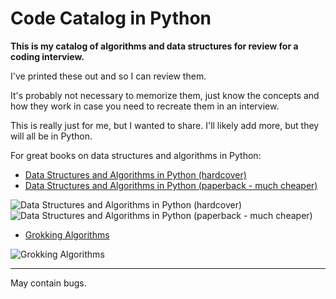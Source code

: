 # Code Catalog in Python

**This is my catalog of algorithms and data structures for review for a coding 
interview.**

I've printed these out and so I can review them.

It's probably not necessary to memorize them, just know the concepts and how 
they work in case you need to recreate them in an interview.

This is really just for me, but I wanted to share. I'll likely add more, but 
they will all be in Python.

For great books on data structures and algorithms in Python:

- [Data Structures and Algorithms in Python (hardcover)](https://www.amazon.com/Structures-Algorithms-Python-Michael-Goodrich/dp/1118290275)
- [Data Structures and Algorithms in Python (paperback - much cheaper)](https://www.amazon.com/Structures-Algorithms-Python-Michael-Goodrich/dp/812656217X/)

![Data Structures and Algorithms in Python (hardcover)](https://dng5l3qzreal6.cloudfront.net/2016/Nov/Screen_Shot_2016_11_13_at_2_59_29_PM-1479077859506.png)
![Data Structures and Algorithms in Python (paperback - much cheaper)](https://dng5l3qzreal6.cloudfront.net/2016/Nov/Screen_Shot_2016_11_13_at_2_59_47_PM-1479077884374.png)

- [Grokking Algorithms](https://www.amazon.com/Grokking-Algorithms-illustrated-programmers-curious/dp/1617292230/)

![Grokking Algorithms](https://dng5l3qzreal6.cloudfront.net/2016/Nov/Screen_Shot_2016_11_13_at_2_57_32_PM-1479077705444.png)

---

May contain bugs.